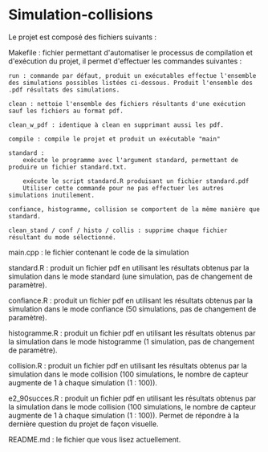 # Simulation-collisions

Le projet est composé des fichiers suivants :

Makefile : fichier permettant d'automatiser le processus de compilation et d'exécution du projet, il permet d'effectuer les commandes suivantes :

    run : commande par défaut, produit un exécutables effectue l'ensemble des simulations possibles listées ci-dessous. Produit l'ensemble des .pdf résultats des simulations.

    clean : nettoie l'ensemble des fichiers résultants d'une exécution sauf les fichiers au format pdf.
    
    clean_w_pdf : identique à clean en supprimant aussi les pdf.

    compile : compile le projet et produit un exécutable "main"

    standard : 
        exécute le programme avec l'argument standard, permettant de produire un fichier standard.txt. 

        exécute le script standard.R produisant un fichier standard.pdf
        Utiliser cette commande pour ne pas effectuer les autres simulations inutilement.

    confiance, histogramme, collision se comportent de la même manière que standard.

    clean_stand / conf / histo / collis : supprime chaque fichier résultant du mode sélectionné.

main.cpp : le fichier contenant le code de la simulation

standard.R : produit un fichier pdf en utilisant les résultats obtenus par la simulation dans le mode standard (une simulation, pas de changement de paramètre).

confiance.R : produit un fichier pdf en utilisant les résultats obtenus par la simulation dans le mode confiance (50 simulations, pas de changement de paramètre).

histogramme.R : produit un fichier pdf en utilisant les résultats obtenus par la simulation dans le mode histogramme (1 simulation, pas de changement de paramètre).

collision.R : produit un fichier pdf en utilisant les résultats obtenus par la simulation dans le mode collision (100 simulations, le nombre de capteur augmente de 1 à chaque simulation (1 : 100)).

e2_90succes.R : produit un fichier pdf en utilisant les résultats obtenus par la simulation dans le mode collision (100 simulations, le nombre de capteur augmente de 1 à chaque simulation (1 : 100)). Permet de répondre à la dernière question du projet de façon visuelle.

README.md : le fichier que vous lisez actuellement.
